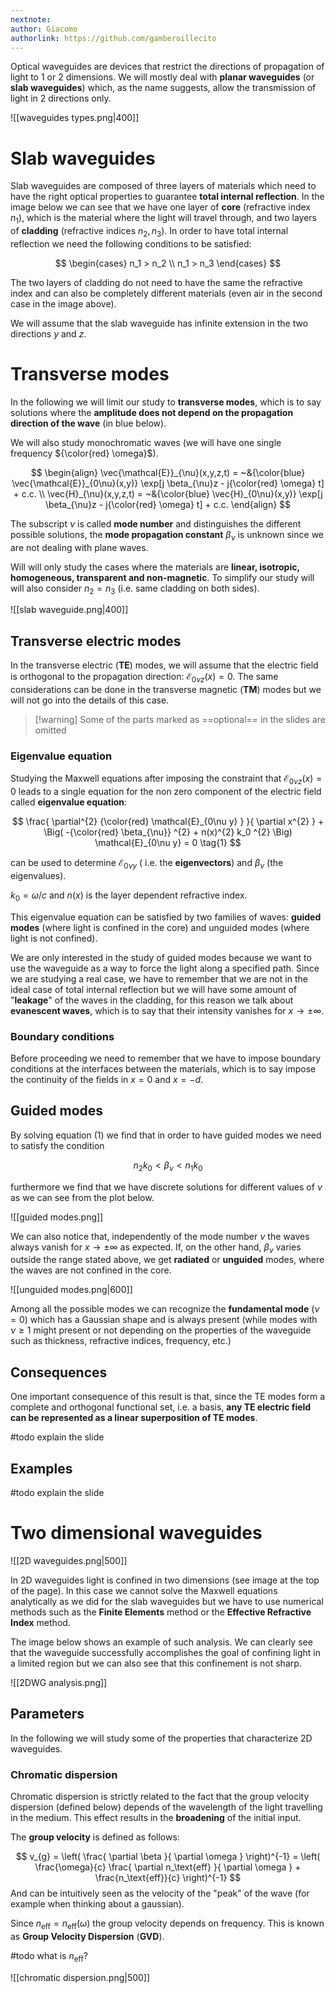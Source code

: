 ```yaml
---
nextnote: 
author: Giacomo
authorlink: https://github.com/gamberoillecito
---
```

Optical waveguides are devices that restrict the directions of propagation of light to 1 or 2 dimensions. We will mostly deal with **planar waveguides** (or **slab waveguides**) which, as the name suggests, allow the transmission of light in 2 directions only.

![[waveguides types.png|400]]

# Slab waveguides

Slab waveguides are composed of three layers of materials which need to have the right optical properties to guarantee **total internal reflection**. In the image below we can see that we have one layer of **core** (refractive index $n_1$), which is the material where the light will travel through, and two layers of **cladding** (refractive indices $n_2, n_3$). In order to have total internal reflection we need the following conditions to be satisfied: 

$$
\begin{cases}
n_1 > n_2  \\
n_1 > n_3
\end{cases}
$$

The two layers of cladding do not need to have the same the refractive index and can also be completely different materials (even air in the second case in the image above).

We will assume that the slab waveguide has infinite extension in the two directions $y$ and $z$.

# Transverse modes

In the following we will limit our study to **transverse modes**, which is to say solutions where the **amplitude does not depend on the propagation direction of the wave** (in blue below).

We will also study monochromatic waves (we will have one single frequency ${\color{red} \omega}$).

$$
\begin{align}
\vec{\mathcal{E}}_{\nu}(x,y,z,t) = ~&{\color{blue} \vec{\mathcal{E}}_{0\nu}(x,y)}  \exp[j \beta_{\nu}z - j{\color{red} \omega}  t] + c.c.  \\
\vec{H}_{\nu}(x,y,z,t) = ~&{\color{blue} \vec{H}_{0\nu}(x,y)}  \exp[j \beta_{\nu}z - j{\color{red} \omega}  t] + c.c.
\end{align}
$$

The subscript $\nu$ is called **mode number** and distinguishes the different possible solutions, the **mode propagation constant** $\beta_{\nu}$ is unknown since we are not dealing with plane waves.

Will will only study the cases where the materials are **linear, isotropic, homogeneous, transparent and non-magnetic**. To simplify our study will will also consider $n_2 = n_3$ (i.e. same cladding on both sides).

![[slab waveguide.png|400]]

## Transverse electric modes

In the transverse electric (**TE**) modes, we will assume that the electric field is orthogonal to the propagation direction: $\mathcal{E}_{0\nu z}(x) = 0$. The same considerations can be done in the transverse magnetic (**TM**) modes but we will not go into the details of this case.


>[!warning] Some of the parts marked as ==optional== in the slides are omitted
>

### Eigenvalue equation

Studying the Maxwell equations after imposing the constraint that $\mathcal{E}_{0\nu z}(x) = 0$ leads to a single equation for the non zero component of the electric field called **eigenvalue equation**: 

$$
\frac{ \partial^{2} {\color{red} \mathcal{E}_{0\nu y} } }{ \partial x^{2} } + \Big( -{\color{red} \beta_{\nu}} ^{2} + n(x)^{2} k_0 ^{2} \Big) \mathcal{E}_{0\nu y} = 0 \tag{1}
$$

can be used to determine $\mathcal{E}_{0\nu y}$ ( i.e. the **eigenvectors**) and $\beta_{\nu}$ (the eigenvalues).

$k_0 = \omega / c$  and $n(x)$ is the layer dependent refractive index.

This eigenvalue equation can be satisfied by two families of waves: **guided modes** (where light is confined in the core) and unguided modes (where light is not confined).

We are only interested in the study of guided modes because we want to use the waveguide as a way to force the light along a specified path. Since we are studying a real case, we have to remember that we are not in the ideal case of total internal reflection but we will have some amount of "**leakage**" of the waves in the cladding, for this reason we talk about **evanescent waves**, which is to say that their intensity vanishes for $x \to \pm \infty$.

### Boundary conditions

Before proceeding we need to remember that we have to impose boundary conditions at the interfaces between the materials, which is to say impose the continuity of the fields in $x = 0$ and $x = - d$.

## Guided modes

By solving equation $(1)$ we find that in order to have guided modes we need to satisfy the condition 

$$
n_2k_0 < \beta_{\nu} < n_1k_0
$$

furthermore we find that we have discrete solutions for different values of $\nu$ as we can see from the plot below.

![[guided modes.png]]

We can also notice that, independently of the mode number $\nu$ the waves always vanish for $x \to \pm \infty$ as expected. If, on the other hand, $\beta_{\nu}$ varies outside the range stated above, we get **radiated** or **unguided** modes, where the waves are not confined in the core.

![[unguided modes.png|600]]

Among all the possible modes we can recognize the **fundamental mode** ($\nu = 0$) which has a Gaussian shape and is always present (while modes with $\nu \geq 1$ might present or not depending on the properties of the waveguide such as thickness, refractive indices, frequency, etc.)

## Consequences

One important consequence of this result is that, since the TE modes form a complete and orthogonal functional set, i.e. a basis, **any TE electric field can be represented as a linear superposition of TE modes**.

#todo explain the slide

## Examples

#todo explain the slide

# Two dimensional waveguides

![[2D waveguides.png|500]]

In 2D waveguides light is confined in two dimensions (see image at the top of the page). In this case we cannot solve the Maxwell equations analytically as we did for the slab waveguides but we have to use numerical methods such as the **Finite Elements** method or the **Effective Refractive Index** method.

The image below shows an example of such analysis. We can clearly see that the waveguide successfully accomplishes the goal of confining light in a limited region but we can also see that this confinement is not sharp.

![[2DWG analysis.png]]

## Parameters

In the following we will study some of the properties that characterize 2D waveguides.

### Chromatic dispersion

Chromatic dispersion is strictly related to the fact that the group velocity dispersion (defined below) depends of the wavelength of the light travelling in the medium. This effect results in the **broadening** of the initial input.

The **group velocity** is defined as follows: 

$$
v_{g} = \left( \frac{ \partial \beta }{ \partial \omega }  \right)^{-1} = \left( \frac{\omega}{c} \frac{ \partial n_\text{eff} }{ \partial \omega }  + \frac{n_\text{eff}}{c} \right)^{-1}
$$
And can be intuitively seen as the velocity of the "peak" of the wave (for example when thinking about a gaussian).

Since $n_\text{eff} = n_\text{eff}(\omega)$ the group velocity depends on frequency. This is known as **Group Velocity Dispersion** (**GVD**).

#todo what is $n_\text{eff}$?

![[chromatic dispersion.png|500]]

